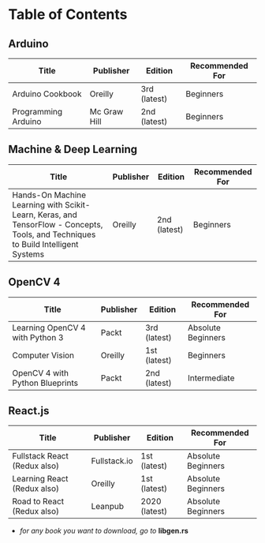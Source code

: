 # Table of Contents

## Arduino
Title | Publisher | Edition | Recommended For
--- | --- | --- | ---
Arduino Cookbook | Oreilly | 3rd (latest) | Beginners
Programming Arduino | Mc Graw Hill | 2nd (latest) | Beginners

## Machine & Deep Learning
Title | Publisher | Edition | Recommended For
--- | --- | --- | ---
Hands-On Machine Learning with Scikit-Learn, Keras, and TensorFlow - Concepts, Tools, and Techniques to Build Intelligent Systems | Oreilly | 2nd (latest) | Beginners

## OpenCV 4
Title | Publisher | Edition | Recommended For
--- | --- | --- | ---
Learning OpenCV 4 with Python 3 | Packt | 3rd (latest) | Absolute Beginners
| Computer Vision | Oreilly | 1st (latest) | Beginners
| OpenCV 4 with Python Blueprints | Packt | 2nd (latest) | Intermediate

## React.js
Title | Publisher | Edition | Recommended For
--- | --- | --- | ---
Fullstack React (Redux also) | Fullstack.io | 1st (latest) | Absolute Beginners
Learning React (Redux also)| Oreilly | 1st (latest) | Absolute Beginners 
Road to React (Redux also)| Leanpub | 2020 (latest) | Absolute Beginners

* *for any book you want to download, go to* **libgen.rs**